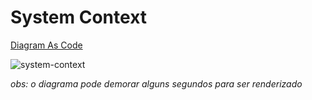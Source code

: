 # System Context

[Diagram As Code](./SystemContext.puml)

![system-context](http://www.plantuml.com/plantuml/proxy?cache=no&src=https://raw.githubusercontent.com/CristianoRC/Fluxo-De-Caixa/main/Doc/C4Model/SystemContext.puml)

_obs: o diagrama pode demorar alguns segundos para ser renderizado_